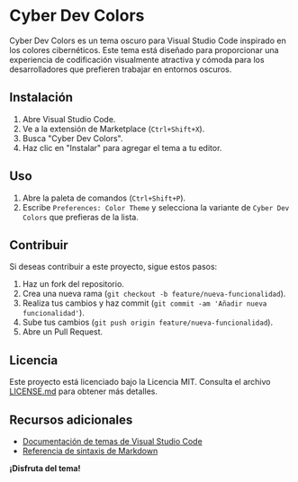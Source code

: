 # Cyber Dev Colors

Cyber Dev Colors es un tema oscuro para Visual Studio Code inspirado en los colores cibernéticos. Este tema está diseñado para proporcionar una experiencia de codificación visualmente atractiva y cómoda para los desarrolladores que prefieren trabajar en entornos oscuros.

## Instalación

1. Abre Visual Studio Code.
2. Ve a la extensión de Marketplace (`Ctrl+Shift+X`).
3. Busca "Cyber Dev Colors".
4. Haz clic en "Instalar" para agregar el tema a tu editor.

## Uso

1. Abre la paleta de comandos (`Ctrl+Shift+P`).
2. Escribe `Preferences: Color Theme` y selecciona la variante de `Cyber Dev Colors` que prefieras de la lista.

## Contribuir

Si deseas contribuir a este proyecto, sigue estos pasos:

1. Haz un fork del repositorio.
2. Crea una nueva rama (`git checkout -b feature/nueva-funcionalidad`).
3. Realiza tus cambios y haz commit (`git commit -am 'Añadir nueva funcionalidad'`).
4. Sube tus cambios (`git push origin feature/nueva-funcionalidad`).
5. Abre un Pull Request.

## Licencia

Este proyecto está licenciado bajo la Licencia MIT. Consulta el archivo [LICENSE.md](./LICENSE.md) para obtener más detalles.

## Recursos adicionales

* [Documentación de temas de Visual Studio Code](https://code.visualstudio.com/api/extension-guides/color-theme)
* [Referencia de sintaxis de Markdown](https://help.github.com/articles/markdown-basics/)

**¡Disfruta del tema!**
